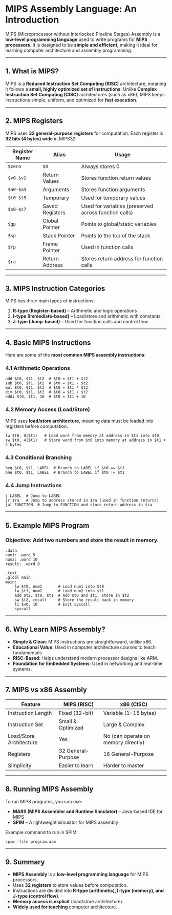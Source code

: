 # MIPS Assembly Language: An Introduction
MIPS (Microprocessor without Interlocked Pipeline Stages) Assembly is a **low-level programming language** used to write programs for **MIPS processors**. It is designed to be **simple and efficient**, making it ideal for learning computer architecture and assembly programming.

---

## **1. What is MIPS?**
MIPS is a **Reduced Instruction Set Computing (RISC)** architecture, meaning it follows a **small, highly optimized set of instructions**. Unlike **Complex Instruction Set Computing (CISC)** architectures (such as x86), MIPS keeps instructions simple, uniform, and optimized for **fast execution**.

---

## **2. MIPS Registers**
MIPS uses **32 general-purpose registers** for computation. Each register is **32 bits (4 bytes) wide** in MIPS32.

| **Register Name** | **Alias**  | **Usage** |
|------------------|-----------|----------|
| `$zero`  | `$0`   | Always stores 0 |
| `$v0-$v1` | Return Values | Stores function return values |
| `$a0-$a3` | Arguments | Stores function arguments |
| `$t0-$t9` | Temporary | Used for temporary values |
| `$s0-$s7` | Saved Registers | Used for variables (preserved across function calls) |
| `$gp` | Global Pointer | Points to global/static variables |
| `$sp` | Stack Pointer | Points to the top of the stack |
| `$fp` | Frame Pointer | Used in function calls |
| `$ra` | Return Address | Stores return address for function calls |

---

## **3. MIPS Instruction Categories**
MIPS has three main types of instructions:

1. **R-type (Register-based)** – Arithmetic and logic operations
2. **I-type (Immediate-based)** – Load/store and arithmetic with constants
3. **J-type (Jump-based)** – Used for function calls and control flow

---

## **4. Basic MIPS Instructions**
Here are some of the **most common MIPS assembly instructions**:

### **4.1 Arithmetic Operations**
```assembly
add $t0, $t1, $t2  # $t0 = $t1 + $t2
sub $t0, $t1, $t2  # $t0 = $t1 - $t2
mul $t0, $t1, $t2  # $t0 = $t1 * $t2
div $t0, $t1, $t2  # $t0 = $t1 / $t2
addi $t0, $t1, 10  # $t0 = $t1 + 10
```

### **4.2 Memory Access (Load/Store)**
MIPS uses **load/store architecture**, meaning data must be loaded into registers before computation.

```assembly
lw $t0, 0($t1)   # Load word from memory at address in $t1 into $t0
sw $t0, 4($t1)   # Store word from $t0 into memory at address in $t1 + 4 bytes
```

### **4.3 Conditional Branching**
```assembly
beq $t0, $t1, LABEL  # Branch to LABEL if $t0 == $t1
bne $t0, $t1, LABEL  # Branch to LABEL if $t0 != $t1
```

### **4.4 Jump Instructions**
```assembly
j LABEL  # Jump to LABEL
jr $ra   # Jump to address stored in $ra (used in function returns)
jal FUNCTION  # Jump to FUNCTION and store return address in $ra
```

---

## **5. Example MIPS Program**
### **Objective:** Add two numbers and store the result in memory.
```assembly
.data
num1: .word 5
num2: .word 10
result: .word 0

.text
.globl main
main:
    lw $t0, num1       # Load num1 into $t0
    lw $t1, num2       # Load num2 into $t1
    add $t2, $t0, $t1  # Add $t0 and $t1, store in $t2
    sw $t2, result     # Store the result back in memory
    li $v0, 10         # Exit syscall
    syscall
```

---

## **6. Why Learn MIPS Assembly?**
- **Simple & Clean**: MIPS instructions are straightforward, unlike x86.
- **Educational Value**: Used in computer architecture courses to teach fundamentals.
- **RISC-Based**: Helps understand modern processor designs like ARM.
- **Foundation for Embedded Systems**: Used in networking and real-time systems.

---

## **7. MIPS vs x86 Assembly**
| Feature      | MIPS (RISC) | x86 (CISC) |
|-------------|------------|------------|
| Instruction Length | Fixed (32-bit) | Variable (1-15 bytes) |
| Instruction Set | Small & Optimized | Large & Complex |
| Load/Store Architecture | Yes | No (can operate on memory directly) |
| Registers | 32 General-Purpose | 16 General-Purpose |
| Simplicity | Easier to learn | Harder to master |

---

## **8. Running MIPS Assembly**
To run MIPS programs, you can use:
- **MARS (MIPS Assembler and Runtime Simulator)** – Java-based IDE for MIPS
- **SPIM** – A lightweight simulator for MIPS assembly

Example command to run in SPIM:
```
spim -file program.asm
```

---

## **9. Summary**
- **MIPS Assembly** is a **low-level programming language** for MIPS processors.
- Uses **32 registers** to store values before computation.
- Instructions are divided into **R-type (arithmetic), I-type (memory), and J-type (control flow)**.
- **Memory access is explicit** (load/store architecture).
- **Widely used for teaching** computer architecture.
